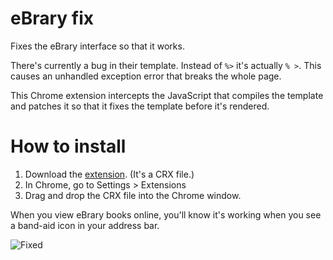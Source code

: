 eBrary fix
==========

Fixes the eBrary interface so that it works.

There's currently a bug in their template. Instead of ```%>``` it's actually
```% >```. This causes an unhandled exception error that breaks the whole page.

This Chrome extension intercepts the JavaScript that compiles the template
and patches it so that it fixes the template before it's rendered.

# How to install

1. Download the [extension](https://github.com/chrisle/ebrary-fix/raw/master/dist/ebrary-fix.crx). (It's a CRX file.)
2. In Chrome, go to Settings > Extensions
3. Drag and drop the CRX file into the Chrome window.

When you view eBrary books online, you'll know it's working when you see a
band-aid icon in your address bar.

![Fixed](https://raw.githubusercontent.com/chrisle/ebrary-fix/master/meme.png)
